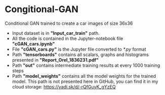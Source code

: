 # Congitional-GAN
Conditional GAN trained to create a car images of size 36x36

* Input dataset is in **"Input_car_train"** path.
* All the code is contained in the Jupyter-notebook file **"cGAN_cars.ipynb"**
* File **"cGAN_cars.py"** is the Jupyter file converted to *\*.py* format
* Path **"tensorboards"** contains all scalars, graphs and histograms presented in **"Report_Orel_1836231.pdf"**
* Path **"out"** contains intermediate training results at every 1000 training steps
* Path **"model_weights"** contains all the model weights for the trained model. This path is not presented here in GitHub, you can find it in my cloud storage: https://yadi.sk/d/-rQfGuyK_gYzEQ 
